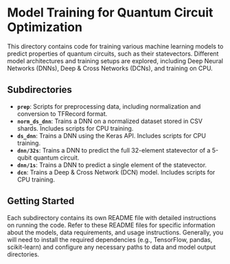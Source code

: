 # Model Training for Quantum Circuit Optimization

This directory contains code for training various machine learning models to predict properties of quantum circuits, such as their statevectors.  Different model architectures and training setups are explored, including Deep Neural Networks (DNNs), Deep & Cross Networks (DCNs), and training on CPU.

## Subdirectories

* **`prep`**: Scripts for preprocessing data, including normalization and conversion to TFRecord format.
* **`norm_ds_dnn`**:  Trains a DNN on a normalized dataset stored in CSV shards. Includes scripts for CPU training.
* **`ds_dnn`**: Trains a DNN using the Keras API. Includes scripts for CPU training.
* **`dnn/32s`**: Trains a DNN to predict the full 32-element statevector of a 5-qubit quantum circuit.
* **`dnn/1s`**: Trains a DNN to predict a single element of the statevector.
* **`dcn`**: Trains a Deep & Cross Network (DCN) model. Includes scripts for CPU training.

## Getting Started

Each subdirectory contains its own README file with detailed instructions on running the code.  Refer to these README files for specific information about the models, data requirements, and usage instructions.  Generally, you will need to install the required dependencies (e.g., TensorFlow, pandas, scikit-learn) and configure any necessary paths to data and model output directories.


